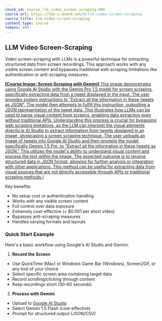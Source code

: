 ```yaml
---
chunk_id: course_llm_video_screen_scraping_000
source_url: https://tds.s-anand.net/#/llm-video-screen-scraping
source_title: llm-video-screen-scraping
content_type: course
tokens: 499
---
```


## LLM Video Screen-Scraping

Video screen-scraping with LLMs is a powerful technique for extracting structured data from screen recordings. This approach works with any visible screen content and bypasses traditional web scraping limitations like authentication or anti-scraping measures.

[**[Course Image: Screen Scraping with Gemini]** This image demonstrates using Google AI Studio with the Gemini Pro 1.5 model for screen scraping, specifically extracting data from a tweet displayed in the input. The user provides system instructions to "Extract all the information in these tweets as JSON". The model then attempts to fulfill this instruction, outputting a JSON representation of the tweet data. This illustrates how LLMs can be used to parse visual content from screens, enabling data extraction even without traditional APIs. Understanding this process is crucial for bypassing web scraping limitations, as the LLM can interpret the visual elements directly.le AI Studio to extract information from tweets displayed in an image, showcasing a screen scraping technique. The user uploads an image of tweets into Google AI Studio and then prompts the model, specifically Gemini 1.5 Pro, to "Extract all the information in these tweets as JSON." This utilizes the model's ability to understand visual content and process the text within the image. The expected outcome is to receive structured data in JSON format, allowing for further analysis or integration with other applications. This method can be useful for extracting data from visual sources that are not directly accessible through APIs or traditional scraping methods.)](https://youtu.be/2G1LqS6qO5s)

Key benefits:

- No setup cost or authentication handling
- Works with any visible screen content
- Full control over data exposure
- Extremely cost-effective (< $0.001 per short video)
- Bypasses anti-scraping measures
- Handles varying formats and layouts

### Quick Start Example

Here's a basic workflow using Google's AI Studio and Gemini:

1. **Record the Screen**
 - Use QuickTime (Mac) or Windows Game Bar (Windows), Screen2Gif, or any tool of your choice
 - Select specific screen area containing target data
 - Record scrolling/clicking through content
 - Keep recordings short (30-60 seconds)
2. **Process with Gemini**
 - Upload to [Google AI Studio](https://makersuite.google.com/app/prompts)
 - Select Gemini 1.5 Flash (cost-effective)
 - Prompt for structured output (JSON/CSV)
